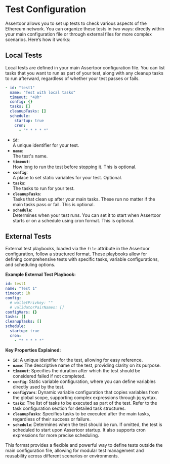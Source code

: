 # Test Configuration

Assertoor allows you to set up tests to check various aspects of the Ethereum network. You can organize these tests in two ways: directly within your main configuration file or through external files for more complex scenarios. Here’s how it works:

## Local Tests

Local tests are defined in your main Assertoor configuration file. You can list tasks that you want to run as part of your test, along with any cleanup tasks to run afterward, regardless of whether your test passes or fails.

```yaml
- id: "test1"
  name: "Test with local tasks"
  timeout: "48h"
  config: {}
  tasks: []
  cleanupTasks: []
  schedule:
    startup: true
    cron:
      - "* * * * *"
 ```

- **`id`**:\
  A unique identifier for your test.
- **`name`**:\
  The test's name.
- **`timeout`**:\
  How long to run the test before stopping it. This is optional.
- **`config`**:\
  A place to set static variables for your test. Optional.
- **`tasks`**:\
  The tasks to run for your test.
- **`cleanupTasks`**:\
  Tasks that clean up after your main tasks. These run no matter if the main tasks pass or fail. This is optional.
- **`schedule`**:\
  Determines when your test runs. You can set it to start when Assertoor starts or on a schedule using cron format. This is optional.

## External Tests

External test playbooks, loaded via the `file` attribute in the Assertoor configuration, follow a structured format. These playbooks allow for defining comprehensive tests with specific tasks, variable configurations, and scheduling options.

**Example External Test Playbook:**

```yaml
id: test1
name: "Test 1"
timeout: 1h
config:
  # walletPrivkey: ""
  # validatorPairNames: []
configVars: {}
tasks: []
cleanupTasks: []
schedule:
  startup: true
  cron:
    - "* * * * *"
```

**Key Properties Explained:**

- **`id`**: A unique identifier for the test, allowing for easy reference.
- **`name`**: The descriptive name of the test, providing clarity on its purpose.
- **`timeout`**: Specifies the duration after which the test should be considered failed if not completed.
- **`config`**: Static variable configuration, where you can define variables directly used by the test.
- **`configVars`**: Dynamic variable configuration that copies variables from the global scope, supporting complex expressions through jq syntax.
- **`tasks`**: The list of tasks to be executed as part of the test. Refer to the task configuration section for detailed task structures.
- **`cleanupTasks`**: Specifies tasks to be executed after the main tasks, regardless of their success or failure.
- **`schedule`**: Determines when the test should be run. If omitted, the test is scheduled to start upon Assertoor startup. It also supports cron expressions for more precise scheduling.

This format provides a flexible and powerful way to define tests outside the main configuration file, allowing for modular test management and reusability across different scenarios or environments.

